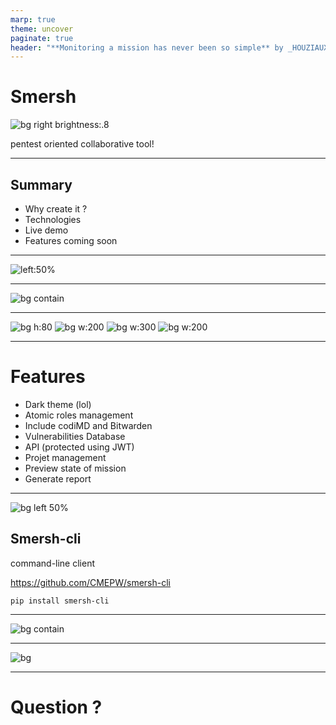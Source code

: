 ```yaml
---
marp: true
theme: uncover
paginate: true
header: "**Monitoring a mission has never been so simple** by _HOUZIAUX MIKE_ (08/03/2021)"
---
```

<!-- _header: "" -->
<!-- _backgroundColor: #000 -->
<!-- _color: white -->
<!-- _paginate: false -->
# Smersh

![bg right brightness:.8](img/logo.png)

pentest oriented collaborative tool!

---
<!-- class: invert -->
<!-- _header: "" -->
<!-- _paginate: false -->
## Summary

- Why create it ? 
- Technologies
- Live demo
- Features coming soon

---
<!-- _header: "" -->
![left:50%](img/pb1.jpeg)


---
<!-- _header: "" -->

![bg contain](img/pb2.jpeg)



---
![bg h:80](img/sf.png)
![bg w:200](img/angular.png)
![bg w:300](img/docker.png)
![bg w:200](img/python.png)

--- 
# Features

* Dark theme (lol)
* Atomic roles management
* Include codiMD and Bitwarden
* Vulnerabilities Database
* API (protected using JWT)
* Projet management
* Preview state of mission
* Generate report



---
![bg left 50%](img/logo-white.png)

## Smersh-cli

 command-line client

https://github.com/CMEPW/smersh-cli

`pip install smersh-cli`

---
<!-- _header: "" -->
![bg contain](img/demo.jpeg)


--- 
<!-- _header: "" -->
![bg](img/troll.png)


---
# Question ? 